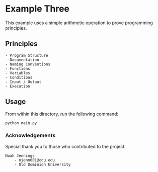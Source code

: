 # Example Three 

This example uses a simple arithmetic operation to prove programming principles. 

## Principles

    - Program Structure
    - Documentation 
    - Naming Conventions 
    - Functions 
    - Variables 
    - Conditions
    - Input / Output
    - Execution
    
## Usage 

From within this directory, run the following command: 

```
python main.py
```

### Acknowledgements

Special thank you to those who contributed to the project. 

    Noah Jennings 
        - njenn001@odu.edu
        - Old Dominion University 
